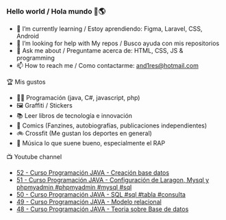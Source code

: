 ### Hello world / Hola mundo 👋🌎

<!--
**xaca/xaca** is a ✨ _special_ ✨ repository because its `README.md` (this file) appears on your GitHub profile.

Here are some ideas to get you started:
-->

- 🌱 I’m currently learning / Estoy aprendiendo: Figma, Laravel, CSS, Android
- 🤔 I’m looking for help with My repos / Busco ayuda con mis repositorios
- 💬 Ask me about / Preguntame acerca de: HTML, CSS, JS & programming 
- 📫 How to reach me / Como contactarme: and1res@hotmail.com

🏆 Mis gustos
- 👨‍💻 Programación (java, C#, javascript, php)
- 🖼️ Graffiti / Stickers
- 📚 Leer libros de tecnología e innovación
- 💢 Comics (Fanzines, autobiografías, publicaciones independientes)
- 🚲 Crossfit (Me gustan los deportes en general)
- 🎤 Música lo que suene bueno, especialmente el RAP
<!--
📝 Frases
- "I only smile in the dark, I only smile when it's complicated" Raybiez
- "De lo que ves créete la mitad de lo que no ves no te creas nada" Kase O
-->
📺 Youtube channel
<!-- BLOG-POST-LIST:START -->
- [52 - Curso Programación JAVA - Creación base datos](https://www.youtube.com/watch?v=jZoljYB09M0)
- [51 - Curso Programación JAVA - Configuración de Laragon, Mysql y phpmyadmin #phpmyadmin #mysql #sql](https://www.youtube.com/watch?v=z1Hsqr9Fsdw)
- [50 - Curso Programación JAVA - SQL #sql #tabla #consulta](https://www.youtube.com/watch?v=JYZiH2ZFtbg)
- [49 - Curso Programación JAVA - Modelo relacional](https://www.youtube.com/watch?v=D7xwUzQItNk)
- [48 - Curso Programación JAVA - Teoria sobre Base de datos](https://www.youtube.com/watch?v=oTXWUetCrP4)
<!-- BLOG-POST-LIST:END -->
